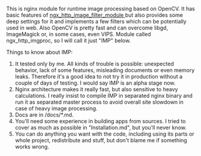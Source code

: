 This is nginx module for runtime image processing based on OpenCV. It has basic features of [ngx\_http\_image\_filter\_module
](http://nginx.org/en/docs/http/ngx\_http\_image\_filter\_module.html) but also provides some deep settings for it and implements a few filters which can be potentially used in web. Also OpenCV is pretty fast and can overcome libgd, ImageMagick or, in some cases, even VIPS. Module called ngx\_http\_imgproc, so I will call it just "IMP" below.

Things to know about IMP:
1. It tested only by me. All kinds of trouble is possible: unexpected behavior, lack of some features, misleading documents or even memory leaks. Therefore it's a good idea to not try it in production without a couple of days of testing. I would say IMP is an alpha stage now.
2. Nginx architecture makes it really fast, but also sensitive to heavy calculations. I really insist to compile IMP in separated nginx binary and run it as separated master process to avoid overall site slowdown in case of heavy image processing.
3. Docs are in /docs/*.md.
4. You'll need some experience in building apps from sources. I tried to cover as much as possible in "Installation.md", but you'll never know.
5. You can do anything you want with the code, including using its parts or whole project, redistribute and stuff, but don't blame me if something works wrong. 